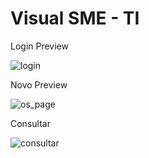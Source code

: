 # Visual SME - TI

Login Preview

![login](https://user-images.githubusercontent.com/32438220/37859318-74143a70-2ef0-11e8-95f8-10844f1b5b5d.jpg)

Novo Preview

![os_page](https://user-images.githubusercontent.com/32438220/37859378-8580147c-2ef1-11e8-8f85-7cbb8f34e6ec.jpg)

Consultar

![consultar](https://user-images.githubusercontent.com/32438220/38051509-ea45ae06-32a4-11e8-9b1f-25d3df3b88f4.jpg)

